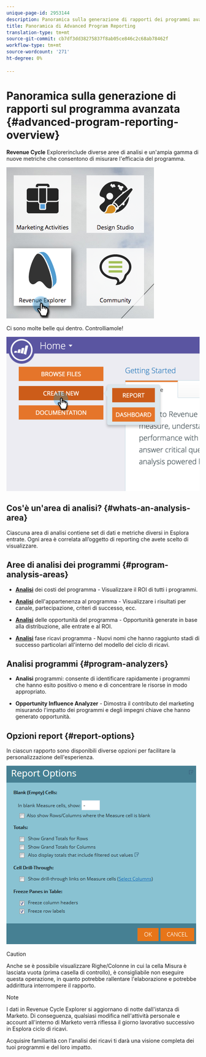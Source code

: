 ```yaml
---
unique-page-id: 2953144
description: Panoramica sulla generazione di rapporti dei programmi avanzati - Documenti Marketo - Documentazione sui prodotti
title: Panoramica di Advanced Program Reporting
translation-type: tm+mt
source-git-commit: cb7df3dd38275837f8ab05ce846c2c68ab78462f
workflow-type: tm+mt
source-wordcount: '271'
ht-degree: 0%

---
```



# Panoramica sulla generazione di rapporti sul programma avanzata {#advanced-program-reporting-overview}

**Revenue Cycle** Explorerinclude diverse aree di analisi e un&#39;ampia gamma di nuove metriche che consentono di misurare l&#39;efficacia del programma.

![](assets/rev.png)

Ci sono molte belle qui dentro. Controlliamole!

![](assets/image2015-4-30-10-3a15-3a17.png)

## Cos&#39;è un&#39;area di analisi? {#whats-an-analysis-area}

Ciascuna area di analisi contiene set di dati e metriche diversi in Esplora entrate. Ogni area è correlata all’oggetto di reporting che avete scelto di visualizzare.

## Aree di analisi dei programmi {#program-analysis-areas}

* **[Analisi](understanding-the-program-cost-analysis-area.md)**  dei costi del programma - Visualizzare il ROI di tutti i programmi.

* **[Analisi](understanding-the-program-membership-analysis-area.md)**  dell&#39;appartenenza al programma - Visualizzare i risultati per canale, partecipazione, criteri di successo, ecc.

* **[Analisi](understanding-the-program-opportunity-analysis-area.md)**  delle opportunità del programma - Opportunità generate in base alla distribuzione, alle entrate e al ROI.

* **[Analisi](understanding-the-program-revenue-stage-analysis-area.md)**  fase ricavi programma - Nuovi nomi che hanno raggiunto stadi di successo particolari all&#39;interno del modello del ciclo di ricavi.

## Analisi programmi {#program-analyzers}

* **Analisi**  programmi: consente di identificare rapidamente i programmi che hanno esito positivo o meno e di concentrare le risorse in modo appropriato.

* **Opportunity Influence Analyzer**  - Dimostra il contributo del marketing misurando l&#39;impatto dei programmi e degli impegni chiave che hanno generato opportunità.

## Opzioni report {#report-options}

In ciascun rapporto sono disponibili diverse opzioni per facilitare la personalizzazione dell&#39;esperienza.

![](assets/report-options.png)

>[!CAUTION]
>
>Anche se è possibile visualizzare Righe/Colonne in cui la cella Misura è lasciata vuota (prima casella di controllo), è consigliabile non eseguire questa operazione, in quanto potrebbe rallentare l&#39;elaborazione e potrebbe addirittura interrompere il rapporto.

>[!NOTE]
>
>I dati in Revenue Cycle Explorer si aggiornano di notte dall&#39;istanza di Marketo. Di conseguenza, qualsiasi modifica nell&#39;attività personale e account all&#39;interno di Marketo verrà riflessa il giorno lavorativo successivo in Esplora ciclo di ricavi.

Acquisire familiarità con l&#39;analisi dei ricavi ti darà una visione completa dei tuoi programmi e del loro impatto.
